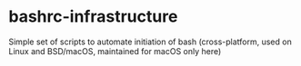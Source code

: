 # bashrc-infrastructure
Simple set of scripts to automate initiation of bash (cross-platform, used on Linux and BSD/macOS, maintained for macOS only here)
